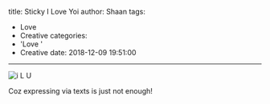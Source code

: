 title: Sticky I Love Yoi
author: Shaan
tags:
  - Love
  - Creative
categories:
  - 'Love '
  - Creative
date: 2018-12-09 19:51:00
---

![i L U](\images\sticky.png)

Coz expressing via texts is just not enough!